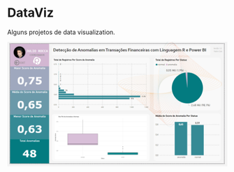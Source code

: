 # DataViz
Alguns projetos de data visualization.


<p align="center">
  <img src="https://github.com/calads/Power-BI-Projects/blob/main/Dashboards/Dashboard-AnomalyDetection.png" />
</p>
